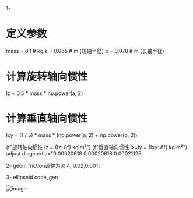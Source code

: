 1-
# 定义参数
mass = 0.1  # kg
a = 0.065   # m (短轴半径)
b = 0.078   # m (长轴半径)

# 计算旋转轴向惯性
Iz = 0.5 * mass * np.power(a, 2)

# 计算垂直轴向惯性
Ixy = (1 / 5) * mass * (np.power(a, 2) + np.power(b, 2))

(f"旋转轴向惯性 Iz = {Iz:.8f} kg·m²")
(f"垂直轴向惯性 Ix=Iy = {Ixy:.8f} kg·m²") 
adjust diaginertia="0.00020618 0.00020618 0.00021125

2- geom friction调整为[0.4, 0.02,0.001]

3- ellipsoid code_gen

![image](https://github.com/user-attachments/assets/a00dda0d-f484-4261-9a52-54ea13310f16)
